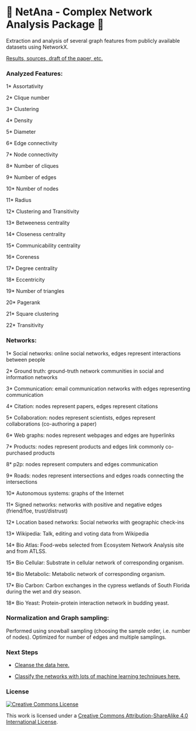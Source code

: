 # 🌺 NetAna - Complex Network Analysis Package 🌺


Extraction and analysis of several graph features from publicly available datasets using NetworkX.

[Results, sources, draft of the paper, etc.](http://mariwahl.us/html_files/mloutputs.html)


### Analyzed Features:


1* Assortativity

2* Clique number

3* Clustering

4* Density

5* Diameter

6* Edge connectivity

7* Node connectivity

8* Number of cliques

9* Number of edges

10* Number of nodes

11* Radius

12* Clustering and Transitivity

13* Betweeness centrality

14* Closeness centrality

15* Communicability centrality

16* Coreness

17* Degree centrality

18* Eccentricity

19* Number of triangles

20* Pagerank

21* Square clustering

22* Transitivity



### Networks:


1* Social networks: online social networks, edges represent interactions between people

2* Ground truth: ground-truth network communities in social and information networks

3* Communication: email communication networks with edges representing communication

4* Citation: nodes represent papers, edges represent citations

5* Collaboration: nodes represent scientists, edges represent collaborations (co-authoring a paper)

6* Web graphs: nodes represent webpages and edges are hyperlinks

7* Products: nodes represent products and edges link commonly co-purchased products

8* p2p: nodes represent computers and edges communication

9* Roads: nodes represent intersections and edges roads connecting the intersections

10* Autonomous systems: graphs of the Internet

11* Signed networks: networks with positive and negative edges (friend/foe, trust/distrust)

12* Location based networks: Social networks with geographic check-ins

13* Wikipedia: Talk, editing and voting data from Wikipedia

14* Bio Atlas: Food-webs  selected from Ecosystem Network Analysis site and from ATLSS.

15* Bio Cellular: Substrate in cellular network of corresponding organism.

16* Bio Metabolic: Metabolic network of corresponding organism.

17* Bio Carbon: Carbon exchanges in the cypress wetlands of South Florida during the wet and dry season.

18* Bio Yeast: Protein-protein interaction network in budding yeast.



### Normalization and Graph sampling:

Performed using snowball sampling (choosing the sample order, i.e. number of nodes). Optimized for number of edges and multiple samplings.


### Next Steps


* [Cleanse the data here.](https://github.com/mariwahl/NetClean-Complex-Networks-Data-Cleanser)

* [Classify the networks with lots of machine learning techniques here.](https://github.com/mariwahl/MLNet-Classifying-Complex-Networks)


### License

<a rel="license" href="http://creativecommons.org/licenses/by-sa/4.0/"><img alt="Creative Commons License" style="border-width:0" src="http://i.creativecommons.org/l/by-sa/4.0/88x31.png" /></a><br />

This work is licensed under a [Creative Commons Attribution-ShareAlike 4.0 International License](http://creativecommons.org/licenses/by-sa/4.0/).

